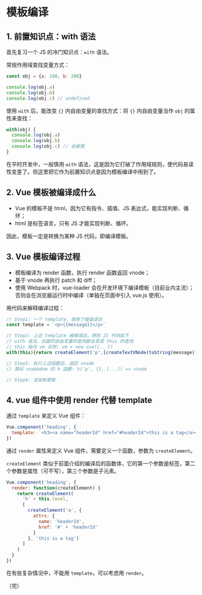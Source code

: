 # 模板编译

## 1. 前置知识点：with 语法

首先复习一个 JS 的冷门知识点：`with` 语法。

常规作用域查找变量方式：

```javascript
const obj = {a: 100, b: 200}

console.log(obj.a)
console.log(obj.b)
console.log(obj.c) // undefined
```

使用 `with` 后，能改变 `{}` 内自由变量的查找方式：将 `{}` 内自由变量当作 `obj` 的属性来查找：

```javascript
with(obj) {
  console.log(obj.a)
  console.log(obj.b)
  console.log(obj.c) // 会报错
}
```

在平时开发中，一般慎用 `with` 语法，这是因为它打破了作用域规则，使代码易读性变差了。但这里把它作为前置知识点是因为模板编译中用到了。

## 2. Vue 模板被编译成什么

* Vue 的模板不是 html，因为它有指令、插值、JS 表达式，能实现判断、循环；
* html 是标签语言，只有 JS 才能实现判断、循环。

因此，模板一定是转换为某种 JS 代码，即编译模板。

## 3. Vue 模板编译过程

* 模板编译为 render 函数，执行 render 函数返回 vnode；
* 基于 vnode 再执行 patch 和 diff；
* 使用 Webpack 时，vue-loader 会在开发环境下编译模板（目前业内主流）；否则会在浏览器运行时中编译（单独在页面中引入 vue.js 使用）。

用代码来解释编译过程：

```javascript
// Step1: 一个 template，使用了插值语法
const template = `<p>{{message}}</p>`

// Step2: 上述 template 被编译后，得到 JS 代码如下
// with 语法，后面的自由变量的查找都会变成 this 的查找
// this 指向 vm 实例: vm = new vue({...})
with(this){return createElement('p',[createTextVNode(toString(message))])}

// Step3: 执行上述函数后，返回 vnode
// 类似 snabbdom 的 h 函数: h('p', {}, [...]) => vnode

// Step4: 渲染和更新
```

## 4. vue 组件中使用 render 代替 template

通过 `template` 来定义 Vue 组件：

```javascript
Vue.component('heading', {
  template: `<h3><a name="headerId" href="#headerId">this is a tag</a></h3>`
})
```

通过 `render` 属性来定义 Vue 组件，需要定义一个函数，参数为 `createElement`。

`createElement` 类似于前面介绍的编译后的函数体，它的第一个参数是标签，第二个参数是属性（可不写），第三个参数是子元素。

```javascript
Vue.component('heading', {
  render: function(createElement) {
    return createElement(
      'h' + this.level,
      [
        createElement('a', {
          attrs: {
            name: 'headerId',
            href: '#' + 'headerId'
          }
        }, 'this is a tag')
      ]
    )
  }
})
```

在有些复杂情况中，不能用 `template`，可以考虑用 `render`。

（完）
